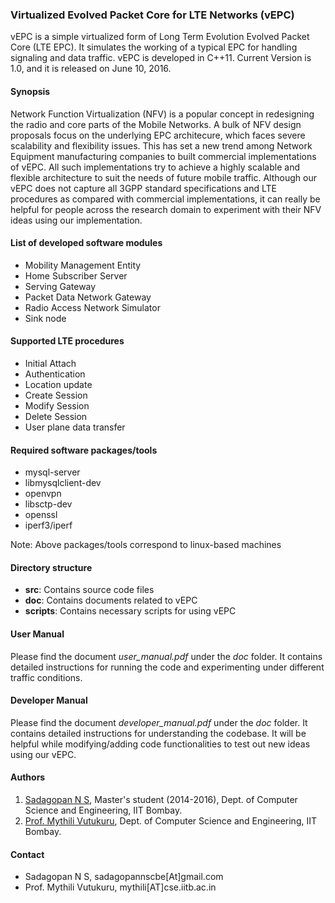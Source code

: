 ### Virtualized Evolved Packet Core for LTE Networks (vEPC)

vEPC is a simple virtualized form of Long Term Evolution Evolved Packet Core (LTE EPC). It simulates the working of a typical EPC for handling signaling and data traffic. vEPC is developed in C++11. Current Version is 1.0, and it is released on June 10, 2016.

#### Synopsis

Network Function Virtualization (NFV) is a popular concept in redesigning the radio and core parts of the Mobile Networks. A bulk of NFV design proposals focus on the underlying EPC architecure, which faces severe scalability and flexibility issues. This has set a new trend among Network Equipment manufacturing companies to built commercial implementations of vEPC. All such implementations try to achieve a highly scalable and flexible architecture to suit the needs of future mobile traffic. Although our vEPC does not capture all 3GPP standard specifications and LTE procedures as compared with commercial implementations, it can really be helpful for people across the research domain to experiment with their NFV ideas using our implementation.

#### List of developed software modules

- Mobility Management Entity
- Home Subscriber Server
- Serving Gateway
- Packet Data Network Gateway
- Radio Access Network Simulator
- Sink node

#### Supported LTE procedures

- Initial Attach
- Authentication
- Location update
- Create Session
- Modify Session
- Delete Session
- User plane data transfer

#### Required software packages/tools

- mysql-server
- libmysqlclient-dev
- openvpn
- libsctp-dev
- openssl
- iperf3/iperf

Note: Above packages/tools correspond to linux-based machines

#### Directory structure

- **src**: Contains source code files
- **doc**: Contains documents related to vEPC
- **scripts**: Contains necessary scripts for using vEPC

#### User Manual

Please find the document *user_manual.pdf* under the *doc* folder. It contains detailed instructions for running the code and experimenting under different traffic conditions.

#### Developer Manual

Please find the document *developer_manual.pdf* under the *doc* folder. It contains detailed instructions for understanding the codebase. It will be helpful while modifying/adding code functionalities to test out new ideas using our vEPC.

#### Authors

1. [Sadagopan N S](https://www.linkedin.com/in/sadagopan-n-s-b8184a61), Master's student (2014-2016), Dept. of Computer Science and Engineering, IIT Bombay.
2. [Prof. Mythili Vutukuru](https://www.cse.iitb.ac.in/~mythili/), Dept. of Computer Science and Engineering, IIT Bombay.

#### Contact

- Sadagopan N S, sadagopannscbe[At]gmail.com
- Prof. Mythili Vutukuru, mythili[AT]cse.iitb.ac.in
